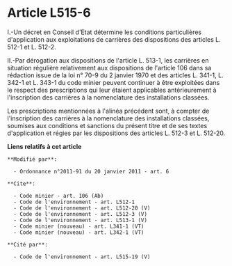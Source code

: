 # Article L515-6

I.-Un décret en Conseil d'Etat détermine les conditions particulières d'application aux exploitations de carrières des
dispositions des articles L. 512-1 et L. 512-2. 

II.-Par dérogation aux dispositions de l'article L. 513-1, les carrières en situation régulière relativement aux dispositions
de l'article 106 dans sa rédaction issue de la loi n° 70-9 du 2 janvier 1970 et des articles L. 341-1, L. 342-1 et L. 343-1
du code minier peuvent continuer à être exploitées dans le respect des prescriptions qui leur étaient applicables
antérieurement à l'inscription des carrières à la nomenclature des installations classées. 

Les prescriptions mentionnées à l'alinéa précédent sont, à compter de l'inscription des carrières à la nomenclature des
installations classées, soumises aux conditions et sanctions du présent titre et de ses textes d'application et régies par
les dispositions des articles L. 512-3 et L. 512-20.

**Liens relatifs à cet article**

	**Modifié par**:

	  - Ordonnance n°2011-91 du 20 janvier 2011 - art. 6

	**Cite**:

	  - Code minier - art. 106 (Ab)
	  - Code de l'environnement - art. L512-1
	  - Code de l'environnement - art. L512-20 (V)
	  - Code de l'environnement - art. L512-3 (V)
	  - Code de l'environnement - art. L513-1 (V)
	  - Code minier (nouveau) - art. L341-1 (VT)
	  - Code minier (nouveau) - art. L342-1 (VT)

	**Cité par**:

	  - Code de l'environnement - art. L515-19 (V)
